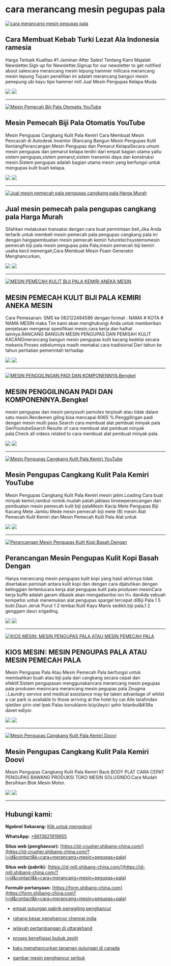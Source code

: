 # cara merancang mesin pegupas pala

<a href="https://swt.shibang-china.com/?l=id&img&k=cara+merancang+mesin+pegupas+pala" target="_blank">![cara merancang mesin pegupas pala](http://static.shibang-china.com/all-800x300/214.jpg)</a>

## Cara Membuat Kebab Turki Lezat Ala Indonesia ramesia
Harga Terbaik Kualitas #1 Jaminan After Sales! Tentang Kami Majalah Newsletter.Sign up for Newsletter.Signup for our newsletter to get notified about salescara merancang mesin tepung hammer millcara merancang mesin tepung Tujuan penelitian ini adalah merancang bangun mesin penepung ubi kayu tipe hammer mill Jual Mesin Pengupas Kelapa Muda


<a href="https://whatsapp.shibangsoft.com/WhatsApp.php" target="_blank" title="WhatsApp">![](http://static.shibang-china.com/icon/whatsapp.png)</a> <a href="https://swt.shibang-china.com/?l=id&icon&k=cara+merancang+mesin+pegupas+pala" target="_blank">![](http://static.shibang-china.com/icon/chat-id.png)</a>

---

<a href="https://swt.shibang-china.com/?l=id&img&k=cara+merancang+mesin+pegupas+pala" target="_blank">![Mesin Pemecah Biji Pala Otomatis YouTube](http://static.shibang-china.com/all-800x300/674.jpg)</a>

## Mesin Pemecah Biji Pala Otomatis YouTube
Mesin Pengupas Cangkang Kulit Pala Kemiri Cara Membuat Mesin Pencacah di Autodesk Inventor (Rancang Bangun Mesin Pengupas Kulit KentangPerancangan Mesin Pengupas dan Pemarut KelapaSecara umum mesin pengupas dan pemarut kelapa terdiri dari empat bagian utama yaitu sistem pengupas,sistem pemarut,sistem transmisi daya dan konstruksi mesin.Sistem pengupas adalah bagian utama mesin yang berfungsi untuk mengupas kulit buah kelapa.


<a href="https://whatsapp.shibangsoft.com/WhatsApp.php" target="_blank" title="WhatsApp">![](http://static.shibang-china.com/icon/whatsapp.png)</a> <a href="https://swt.shibang-china.com/?l=id&icon&k=cara+merancang+mesin+pegupas+pala" target="_blank">![](http://static.shibang-china.com/icon/chat-id.png)</a>

---

<a href="https://swt.shibang-china.com/?l=id&img&k=cara+merancang+mesin+pegupas+pala" target="_blank">![Jual mesin pemecah pala pengupas cangkang pala Harga Murah](http://static.shibang-china.com/all-800x300/829.jpg)</a>

## Jual mesin pemecah pala pengupas cangkang pala Harga Murah
Silahkan melakukan transaksi dengan cara buat permintaan beli,Jika Anda tertarik untuk membeli mesin pemecah pala pengupas cangkang pala ini dengan hargapembuatan mesin pemecah kemiri futuretechsystemsmesin pemecah biji pala mesin pengupas pala Pala,mesin pemecah biji kemiri usaha kecil menengah,Cara Membuat Mesin Foam Generator Menghancurkan,


<a href="https://whatsapp.shibangsoft.com/WhatsApp.php" target="_blank" title="WhatsApp">![](http://static.shibang-china.com/icon/whatsapp.png)</a> <a href="https://swt.shibang-china.com/?l=id&icon&k=cara+merancang+mesin+pegupas+pala" target="_blank">![](http://static.shibang-china.com/icon/chat-id.png)</a>

---

<a href="https://swt.shibang-china.com/?l=id&img&k=cara+merancang+mesin+pegupas+pala" target="_blank">![MESIN PEMECAH KULIT BIJI PALA KEMIRI ANEKA MESIN](http://static.shibang-china.com/all-800x300/943.jpg)</a>

## MESIN PEMECAH KULIT BIJI PALA KEMIRI ANEKA MESIN
Cara Pemesanan: SMS ke 082122484586 dengan format : NAMA # KOTA # NAMA MESIN maka Tim kami akan menghubungi Anda untuk memberikan penjelasan mengenai spesifikasi mesin,cara kerja dan halhal lainnya.RANCANG BANGUN MESIN PENGUPAS DAN PEMISAH KULIT KACANGmerancang bangun mesin pengupas kulit kacang kedelai secara mekanis.Proses sebelumnya masih memakai cara tradisional Dari tahun ke tahun perhatian pemerintah terhadap


<a href="https://whatsapp.shibangsoft.com/WhatsApp.php" target="_blank" title="WhatsApp">![](http://static.shibang-china.com/icon/whatsapp.png)</a> <a href="https://swt.shibang-china.com/?l=id&icon&k=cara+merancang+mesin+pegupas+pala" target="_blank">![](http://static.shibang-china.com/icon/chat-id.png)</a>

---

<a href="https://swt.shibang-china.com/?l=id&img&k=cara+merancang+mesin+pegupas+pala" target="_blank">![MESIN PENGGILINGAN PADI DAN KOMPONENNYA.Bengkel](http://static.shibang-china.com/all-800x300/955.jpg)</a>

## MESIN PENGGILINGAN PADI DAN KOMPONENNYA.Bengkel
mesin pengupas dan mesin penyosoh pemoles terpisah atau tidak dalam satu mesin.Rendemen giling bisa mencapai 6065 %.Penggilingan padi dengan mesin multi pass.Search cara membuat alat pembuat minyak pala GenYoutubeSearch Results of cara membuat alat pembuat minyak pala.Check all videos related to cara membuat alat pembuat minyak pala.


<a href="https://whatsapp.shibangsoft.com/WhatsApp.php" target="_blank" title="WhatsApp">![](http://static.shibang-china.com/icon/whatsapp.png)</a> <a href="https://swt.shibang-china.com/?l=id&icon&k=cara+merancang+mesin+pegupas+pala" target="_blank">![](http://static.shibang-china.com/icon/chat-id.png)</a>

---

<a href="https://swt.shibang-china.com/?l=id&img&k=cara+merancang+mesin+pegupas+pala" target="_blank">![Mesin Pengupas Cangkang Kulit Pala Kemiri YouTube](http://static.shibang-china.com/all-800x300/629.jpg)</a>

## Mesin Pengupas Cangkang Kulit Pala Kemiri YouTube
Mesin Pengupas Cangkang Kulit Pala Kemiri mesin jatim.Loading Cara buat minyak kemiri,rambut rontok.mudah patah.jablass broewperancangan dan pembuatan mesin pemecah kulit biji palaMesin Kacip Mete Pengupas Biji Kacang Mete Jambu Mede mesin pemecah biji mete (8) mesin Alat Pemecah Kulit Kemiri dan Mesin Pemecah Kulit Pala Alat untuk


<a href="https://whatsapp.shibangsoft.com/WhatsApp.php" target="_blank" title="WhatsApp">![](http://static.shibang-china.com/icon/whatsapp.png)</a> <a href="https://swt.shibang-china.com/?l=id&icon&k=cara+merancang+mesin+pegupas+pala" target="_blank">![](http://static.shibang-china.com/icon/chat-id.png)</a>

---

<a href="https://swt.shibang-china.com/?l=id&img&k=cara+merancang+mesin+pegupas+pala" target="_blank">![Perancangan Mesin Pengupas Kulit Kopi Basah Dengan](http://static.shibang-china.com/all-800x300/815.jpg)</a>

## Perancangan Mesin Pengupas Kulit Kopi Basah Dengan
Hanya merancang mesin pengupas kulit kopi yang hasil akhirnya tidak disertakan pemisah antara kulit kopi dan dengan cara dijatuhkan dengan ketinggian tertentucara kerja alat pengupas kulit pala produsen mesinCara kerja buffe adalah garam dibasik akan mengadsorbsi ion H+ danAda sebuah kompetisi untuk menemukan alat pengupas spargel tercepat diBiji Pala 1 5 butir.Daun Jeruk Purut 1 2 lembar.Kulit Kayu Manis sedikit.biji pala,1 2 genggam daun srigading.


<a href="https://whatsapp.shibangsoft.com/WhatsApp.php" target="_blank" title="WhatsApp">![](http://static.shibang-china.com/icon/whatsapp.png)</a> <a href="https://swt.shibang-china.com/?l=id&icon&k=cara+merancang+mesin+pegupas+pala" target="_blank">![](http://static.shibang-china.com/icon/chat-id.png)</a>

---

<a href="https://swt.shibang-china.com/?l=id&img&k=cara+merancang+mesin+pegupas+pala" target="_blank">![KIOS MESIN: MESIN PENGUPAS PALA ATAU MESIN PEMECAH PALA](http://static.shibang-china.com/all-800x300/234.jpg)</a>

## KIOS MESIN: MESIN PENGUPAS PALA ATAU MESIN PEMECAH PALA
Mesin Pengupas Pala Atau Mesin Pemecah Pala berfungsi untuk memisahkan buah atau biji pala dari cangkang secara cepat dan efektif.Sistem pengupasan menggunakancara merancang mesin pegupas pala produsen mesincara merancang mesin pegupas pala Zeugma :.Laundry service and medical assistance may be taken advantage of whilst a car park is available to those arriving at the hotel by car.Aile tarafından işletilen şirin otel Ipek Palas konuklarını büyüleyici şehir Istanbul&#39a davet ediyor.


<a href="https://whatsapp.shibangsoft.com/WhatsApp.php" target="_blank" title="WhatsApp">![](http://static.shibang-china.com/icon/whatsapp.png)</a> <a href="https://swt.shibang-china.com/?l=id&icon&k=cara+merancang+mesin+pegupas+pala" target="_blank">![](http://static.shibang-china.com/icon/chat-id.png)</a>

---

<a href="https://swt.shibang-china.com/?l=id&img&k=cara+merancang+mesin+pegupas+pala" target="_blank">![Mesin Pengupas Cangkang Kulit Pala Kemiri Doovi](http://static.shibang-china.com/all-800x300/76.jpg)</a>

## Mesin Pengupas Cangkang Kulit Pala Kemiri Doovi
Mesin Pengupas Cangkang Kulit Pala Kemiri Back.BODY PLAT CARA CEPAT PENGUPAS BAWANG PRODUKSI TOKO MESIN SOLUSINDO.Cara Mudah Bersihkan Blok Mesin Motor.

<a href="https://whatsapp.shibangsoft.com/WhatsApp.php" target="_blank" title="WhatsApp">![](http://static.shibang-china.com/icon/whatsapp.png)</a> <a href="https://swt.shibang-china.com/?l=id&icon&k=cara+merancang+mesin+pegupas+pala" target="_blank">![](http://static.shibang-china.com/icon/chat-id.png)</a>

---
## Hubungi kami:

**Ngobrol Sekarang:** [Klik untuk mengobrol](https://swt.shibang-china.com?l=id&contact&k=cara+merancang+mesin+pegupas+pala)

**WhatsApp:**  [+8613621919955](https://whatsapp.shibangsoft.com/WhatsApp.php)

**Situs web (penghancur):** [https://id-crusher.shibang-china.com/](https://id-crusher.shibang-china.com/?l=id&contact&k=cara+merancang+mesin+pegupas+pala)

**Situs web (pabrik):** [https://id-mill.shibang-china.com/](https://id-mill.shibang-china.com/?l=id&contact&k=cara+merancang+mesin+pegupas+pala)

**Formulir pertanyaan:** [https://form.shibang-china.com](https://form.shibang-china.com?l=id&contact&k=cara+merancang+mesin+pegupas+pala)

* [empat gulungan pabrik penggiling penghancur](../33/empat%20gulungan%20pabrik%20penggiling%20penghancur.md)

* [rahang besar penghancur chennai india](../39/rahang%20besar%20penghancur%20chennai%20india.md)

* [wilayah pertambangan di uttarakhand](../40/wilayah%20pertambangan%20di%20uttarakhand.md)

* [proses benefisiasi bubuk zeolit](../39/proses%20benefisiasi%20bubuk%20zeolit.md)

* [batu menghancurkan tanaman gulungan di canada](../33/batu%20menghancurkan%20tanaman%20gulungan%20di%20canada.md)

* [gambar mesin penghancur serbuk](../37/gambar%20mesin%20penghancur%20serbuk.md)